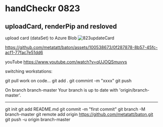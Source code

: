 # handCheckr 0823
## uploadCard, renderPip and resloved

upload card (dataSet) to Azure Blob
![823updateCard](https://github.com/metatatt/baton/assets/100538673/244e4ce9-0b08-4f3d-8838-b11d2dcc2eab)


https://github.com/metatatt/baton/assets/100538673/0f287878-8b57-45fc-acf1-77fac7e51dd6



youTube
https://www.youtube.com/watch?v=qUJOQSmuvvs



switching workstations:

git pull
work on code...
git add .
git commint -m "xxxx"
git push 

On branch branch-master
Your branch is up to date with 'origin/branch-master'.

-------------------------------
git init
git add README.md
git commit -m "first commit"
git branch -M branch-master
git remote add origin https://github.com/metatatt/baton.git
git push -u origin branch-master

